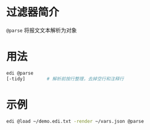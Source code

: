 # 过滤器简介

`@parse` 将报文文本解析为对象

# 用法

```bash
edi @parse 
[-tidy]        # 解析前按行整理，去掉空行和注释行
```

# 示例

```bash
edi @load ~/demo.edi.txt -render ~/vars.json @parse
```
